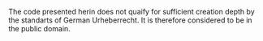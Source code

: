 The code presented herin does not quaify for sufficient creation depth by the standarts of German Urheberrecht.
It is therefore considered to be in the public domain.
